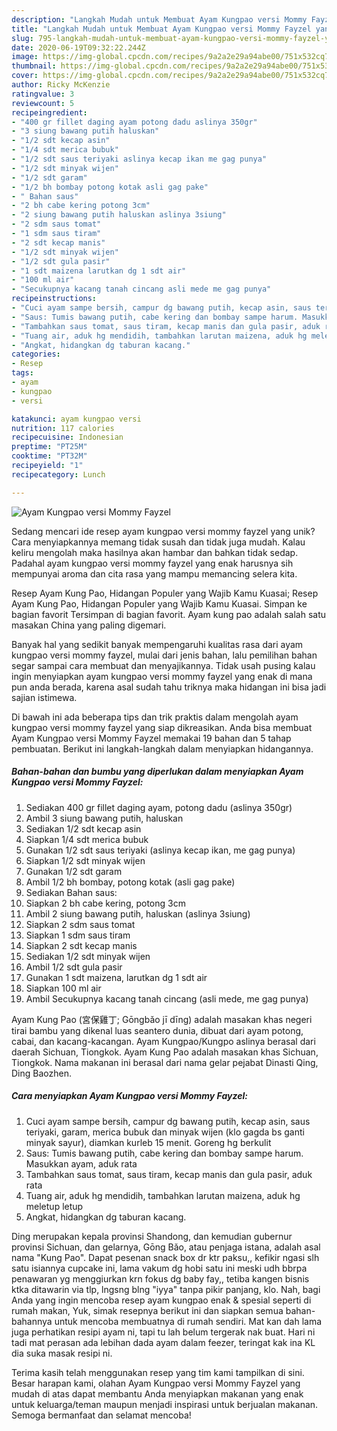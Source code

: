 ```yaml
---
description: "Langkah Mudah untuk Membuat Ayam Kungpao versi Mommy Fayzel yang Lezat"
title: "Langkah Mudah untuk Membuat Ayam Kungpao versi Mommy Fayzel yang Lezat"
slug: 795-langkah-mudah-untuk-membuat-ayam-kungpao-versi-mommy-fayzel-yang-lezat
date: 2020-06-19T09:32:22.244Z
image: https://img-global.cpcdn.com/recipes/9a2a2e29a94abe00/751x532cq70/ayam-kungpao-versi-mommy-fayzel-foto-resep-utama.jpg
thumbnail: https://img-global.cpcdn.com/recipes/9a2a2e29a94abe00/751x532cq70/ayam-kungpao-versi-mommy-fayzel-foto-resep-utama.jpg
cover: https://img-global.cpcdn.com/recipes/9a2a2e29a94abe00/751x532cq70/ayam-kungpao-versi-mommy-fayzel-foto-resep-utama.jpg
author: Ricky McKenzie
ratingvalue: 3
reviewcount: 5
recipeingredient:
- "400 gr fillet daging ayam potong dadu aslinya 350gr"
- "3 siung bawang putih haluskan"
- "1/2 sdt kecap asin"
- "1/4 sdt merica bubuk"
- "1/2 sdt saus teriyaki aslinya kecap ikan me gag punya"
- "1/2 sdt minyak wijen"
- "1/2 sdt garam"
- "1/2 bh bombay potong kotak asli gag pake"
- " Bahan saus"
- "2 bh cabe kering potong 3cm"
- "2 siung bawang putih haluskan aslinya 3siung"
- "2 sdm saus tomat"
- "1 sdm saus tiram"
- "2 sdt kecap manis"
- "1/2 sdt minyak wijen"
- "1/2 sdt gula pasir"
- "1 sdt maizena larutkan dg 1 sdt air"
- "100 ml air"
- "Secukupnya kacang tanah cincang asli mede me gag punya"
recipeinstructions:
- "Cuci ayam sampe bersih, campur dg bawang putih, kecap asin, saus teriyaki, garam, merica bubuk dan minyak wijen (klo gagda bs ganti minyak sayur), diamkan kurleb 15 menit. Goreng hg berkulit"
- "Saus: Tumis bawang putih, cabe kering dan bombay sampe harum. Masukkan ayam, aduk rata"
- "Tambahkan saus tomat, saus tiram, kecap manis dan gula pasir, aduk rata"
- "Tuang air, aduk hg mendidih, tambahkan larutan maizena, aduk hg meletup letup"
- "Angkat, hidangkan dg taburan kacang."
categories:
- Resep
tags:
- ayam
- kungpao
- versi

katakunci: ayam kungpao versi 
nutrition: 117 calories
recipecuisine: Indonesian
preptime: "PT25M"
cooktime: "PT32M"
recipeyield: "1"
recipecategory: Lunch

---
```



![Ayam Kungpao versi Mommy Fayzel](https://img-global.cpcdn.com/recipes/9a2a2e29a94abe00/751x532cq70/ayam-kungpao-versi-mommy-fayzel-foto-resep-utama.jpg)

Sedang mencari ide resep ayam kungpao versi mommy fayzel yang unik? Cara menyiapkannya memang tidak susah dan tidak juga mudah. Kalau keliru mengolah maka hasilnya akan hambar dan bahkan tidak sedap. Padahal ayam kungpao versi mommy fayzel yang enak harusnya sih mempunyai aroma dan cita rasa yang mampu memancing selera kita.

Resep Ayam Kung Pao, Hidangan Populer yang Wajib Kamu Kuasai; Resep Ayam Kung Pao, Hidangan Populer yang Wajib Kamu Kuasai. Simpan ke bagian favorit Tersimpan di bagian favorit. Ayam kung pao adalah salah satu masakan China yang paling digemari.

Banyak hal yang sedikit banyak mempengaruhi kualitas rasa dari ayam kungpao versi mommy fayzel, mulai dari jenis bahan, lalu pemilihan bahan segar sampai cara membuat dan menyajikannya. Tidak usah pusing kalau ingin menyiapkan ayam kungpao versi mommy fayzel yang enak di mana pun anda berada, karena asal sudah tahu triknya maka hidangan ini bisa jadi sajian istimewa.


Di bawah ini ada beberapa tips dan trik praktis dalam mengolah ayam kungpao versi mommy fayzel yang siap dikreasikan. Anda bisa membuat Ayam Kungpao versi Mommy Fayzel memakai 19 bahan dan 5 tahap pembuatan. Berikut ini langkah-langkah dalam menyiapkan hidangannya.

<!--inarticleads1-->

##### Bahan-bahan dan bumbu yang diperlukan dalam menyiapkan Ayam Kungpao versi Mommy Fayzel:

1. Sediakan 400 gr fillet daging ayam, potong dadu (aslinya 350gr)
1. Ambil 3 siung bawang putih, haluskan
1. Sediakan 1/2 sdt kecap asin
1. Siapkan 1/4 sdt merica bubuk
1. Gunakan 1/2 sdt saus teriyaki (aslinya kecap ikan, me gag punya)
1. Siapkan 1/2 sdt minyak wijen
1. Gunakan 1/2 sdt garam
1. Ambil 1/2 bh bombay, potong kotak (asli gag pake)
1. Sediakan  Bahan saus:
1. Siapkan 2 bh cabe kering, potong 3cm
1. Ambil 2 siung bawang putih, haluskan (aslinya 3siung)
1. Siapkan 2 sdm saus tomat
1. Siapkan 1 sdm saus tiram
1. Siapkan 2 sdt kecap manis
1. Sediakan 1/2 sdt minyak wijen
1. Ambil 1/2 sdt gula pasir
1. Gunakan 1 sdt maizena, larutkan dg 1 sdt air
1. Siapkan 100 ml air
1. Ambil Secukupnya kacang tanah cincang (asli mede, me gag punya)


Ayam Kung Pao (宮保雞丁; Gōngbǎo jī dīng) adalah masakan khas negeri tirai bambu yang dikenal luas seantero dunia, dibuat dari ayam potong, cabai, dan kacang-kacangan. Ayam Kungpao/Kungpo aslinya berasal dari daerah Sichuan, Tiongkok. Ayam Kung Pao adalah masakan khas Sichuan, Tiongkok. Nama makanan ini berasal dari nama gelar pejabat Dinasti Qing, Ding Baozhen. 

<!--inarticleads2-->

##### Cara menyiapkan Ayam Kungpao versi Mommy Fayzel:

1. Cuci ayam sampe bersih, campur dg bawang putih, kecap asin, saus teriyaki, garam, merica bubuk dan minyak wijen (klo gagda bs ganti minyak sayur), diamkan kurleb 15 menit. Goreng hg berkulit
1. Saus: Tumis bawang putih, cabe kering dan bombay sampe harum. Masukkan ayam, aduk rata
1. Tambahkan saus tomat, saus tiram, kecap manis dan gula pasir, aduk rata
1. Tuang air, aduk hg mendidih, tambahkan larutan maizena, aduk hg meletup letup
1. Angkat, hidangkan dg taburan kacang.


Ding merupakan kepala provinsi Shandong, dan kemudian gubernur provinsi Sichuan, dan gelarnya, Gōng Bǎo, atau penjaga istana, adalah asal nama &#34;Kung Pao&#34;. Dapat pesenan snack box dr ktr paksu,, kefikir ngasi slh satu isiannya cupcake ini, lama vakum dg hobi satu ini meski udh bbrpa penawaran yg menggiurkan krn fokus dg baby fay,, tetiba kangen bisnis ktka ditawarin via tlp, lngsng blng &#34;iyya&#34; tanpa pikir panjang, klo. Nah, bagi Anda yang ingin mencoba resep ayam kungpao enak &amp; spesial seperti di rumah makan, Yuk, simak resepnya berikut ini dan siapkan semua bahan-bahannya untuk mencoba membuatnya di rumah sendiri. Mat kan dah lama juga perhatikan resipi ayam ni, tapi tu lah belum tergerak nak buat. Hari ni tadi mat perasan ada lebihan dada ayam dalam feezer, teringat kak ina KL dia suka masak resipi ni. 

Terima kasih telah menggunakan resep yang tim kami tampilkan di sini. Besar harapan kami, olahan Ayam Kungpao versi Mommy Fayzel yang mudah di atas dapat membantu Anda menyiapkan makanan yang enak untuk keluarga/teman maupun menjadi inspirasi untuk berjualan makanan. Semoga bermanfaat dan selamat mencoba!
